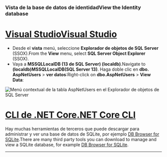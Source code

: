 ### <a name="view-the-identity-database"></a><span data-ttu-id="e9ed9-101">Vista de la base de datos de identidad</span><span class="sxs-lookup"><span data-stu-id="e9ed9-101">View the Identity database</span></span>

# <a name="visual-studiotabvisual-studio"></a>[<span data-ttu-id="e9ed9-102">Visual Studio</span><span class="sxs-lookup"><span data-stu-id="e9ed9-102">Visual Studio</span></span>](#tab/visual-studio) 

* <span data-ttu-id="e9ed9-103">Desde el **vista** menú, seleccione **Explorador de objetos de SQL Server** (SSOX).</span><span class="sxs-lookup"><span data-stu-id="e9ed9-103">From the **View** menu, select **SQL Server Object Explorer** (SSOX).</span></span>
* <span data-ttu-id="e9ed9-104">Vaya a **MSSQLLocalDB (13 de SQL Server) (localdb)**.</span><span class="sxs-lookup"><span data-stu-id="e9ed9-104">Navigate to **(localdb)MSSQLLocalDB(SQL Server 13)**.</span></span> <span data-ttu-id="e9ed9-105">Haga doble clic en **dbo. AspNetUsers** > **ver datos**:</span><span class="sxs-lookup"><span data-stu-id="e9ed9-105">Right-click on **dbo.AspNetUsers** > **View Data**:</span></span>

![Menú contextual de la tabla AspNetUsers en el Explorador de objetos de SQL Server](~/security/authentication/accconfirm/_static/ssox.png)

# <a name="net-core-clitabnetcore-cli"></a>[<span data-ttu-id="e9ed9-107">CLI de .NET Core</span><span class="sxs-lookup"><span data-stu-id="e9ed9-107">.NET Core CLI</span></span>](#tab/netcore-cli)

<span data-ttu-id="e9ed9-108">Hay muchas herramientas de terceros que puede descargar para administrar y ver una base de datos de SQLite, por ejemplo [DB Browser for SQLite](http://sqlitebrowser.org/).</span><span class="sxs-lookup"><span data-stu-id="e9ed9-108">There are many third party tools you can download to manage and view a SQLite database, for example [DB Browser for SQLite](http://sqlitebrowser.org/).</span></span>

------